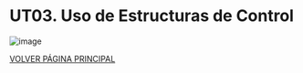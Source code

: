 # UT03. Uso de Estructuras de Control

![image](https://github.com/profeMelola/Programacion-03-2023-24/assets/91023374/dfbe2ca6-adf5-4cd9-92dc-5658cacde7f9)

[VOLVER PÁGINA PRINCIPAL](https://github.com/profeMelola/Programacion-00-2023-24)
